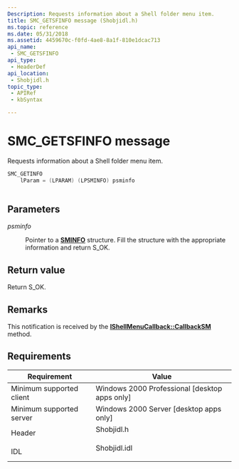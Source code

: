 ```yaml
---
Description: Requests information about a Shell folder menu item.
title: SMC_GETSFINFO message (Shobjidl.h)
ms.topic: reference
ms.date: 05/31/2018
ms.assetid: 4459670c-f0fd-4ae8-8a1f-810e1dcac713
api_name: 
 - SMC_GETSFINFO
api_type: 
 - HeaderDef
api_location: 
 - Shobjidl.h
topic_type: 
 - APIRef
 - kbSyntax

---
```


# SMC\_GETSFINFO message

Requests information about a Shell folder menu item.


```C++
SMC_GETINFO 
    lParam = (LPARAM) (LPSMINFO) psminfo
            
```



## Parameters

<dl> <dt>

*psminfo* 
</dt> <dd>

Pointer to a [**SMINFO**](/windows/win32/api/shobjidl_core/ns-shobjidl_core-sminfo) structure. Fill the structure with the appropriate information and return S\_OK.

</dd> </dl>

## Return value

Return S\_OK.

## Remarks

This notification is received by the [**IShellMenuCallback::CallbackSM**](/windows/desktop/api/shobjidl_core/nf-shobjidl_core-ishellmenucallback-callbacksm) method.

## Requirements



| Requirement | Value |
|-------------------------------------|-----------------------------------------------------------------------------------------|
| Minimum supported client<br/> | Windows 2000 Professional \[desktop apps only\]<br/>                              |
| Minimum supported server<br/> | Windows 2000 Server \[desktop apps only\]<br/>                                    |
| Header<br/>                   | <dl> <dt>Shobjidl.h</dt> </dl>   |
| IDL<br/>                      | <dl> <dt>Shobjidl.idl</dt> </dl> |



 

 




